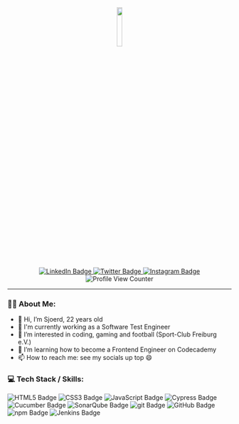<div id="header" align="center">
  <img src="https://media.giphy.com/media/M9gbBd9nbDrOTu1Mqx/giphy.gif" width="15%"/>
  <div id="badges">
    <a href="https://www.linkedin.com/in/sjoerdwol">
      <img src="https://img.shields.io/badge/LinkedIn-0A66C2?style=for-the-badge&logo=linkedin&logoColor=white" alt="LinkedIn Badge"/>
    </a>
    <a href="https://twitter.com/realwatsn">
      <img src="https://img.shields.io/badge/Twitter-1DA1F2?style=for-the-badge&logo=twitter&logoColor=white" alt="Twitter Badge"/>
    </a>
    <a href="https://www.instagram.com/sjoerd_w/">
      <img src="https://img.shields.io/badge/Instagram-E4405F?logo=instagram&logoColor=white&style=for-the-badge" alt="Instagram Badge"/>
    </a>
  </div>
  <img src="https://komarev.com/ghpvc/?username=sjoerdwol&style=flat-square&color=blue" alt="Profile View Counter"/>
</div>

- - -

### 👨‍💻 About Me:
- 👋 Hi, I’m Sjoerd, 22 years old
- 🔭 I'm currently working as a Software Test Engineer
- 👀 I’m interested in coding, gaming and football (Sport-Club Freiburg e.V.)
- 🌱 I’m learning how to become a Frontend Engineer on Codecademy
- 📫 How to reach me: see my socials up top 😄
### 💻 Tech Stack / Skills:
<div id="tech_stack_badges">
  <img src="https://img.shields.io/badge/HTML5-E34F26?style=for-the-badge&logo=html5&logoColor=white" alt="HTML5 Badge"/>
  <img src="https://img.shields.io/badge/CSS3-1572B6?style=for-the-badge&logo=css3&logoColor=white" alt="CSS3 Badge"/>
  <img src="https://img.shields.io/badge/JavaScript-rgb(55, 55, 55)?style=for-the-badge&logo=javascript&logoColor=F7DF1E" alt="JavaScript Badge"/>
  <img src="https://img.shields.io/badge/Cypress-17202C?style=for-the-badge&logo=cypress&logoColor=white" alt="Cypress Badge"/>
  <img src="https://img.shields.io/badge/Cucumber-rgb(40, 40, 40)?style=for-the-badge&logo=cucumber&logoColor=23D96C" alt="Cucumber Badge"/>
  <img src="https://img.shields.io/badge/SonarQube-4E9BCD?style=for-the-badge&logo=sonarqube&logoColor=white" alt="SonarQube Badge"/>
  <img src="https://img.shields.io/badge/Git-F05032?style=for-the-badge&logo=git&logoColor=white" alt="git Badge"/>
  <img src="https://img.shields.io/badge/GitHub-181717?style=for-the-badge&logo=github&logoColor=white" alt="GitHub Badge"/>
  <img src="https://img.shields.io/badge/npm-CB3837?style=for-the-badge&logo=npm&logoColor=white" alt="npm Badge"/>
  <img src="https://img.shields.io/badge/Jenkins-D24939?style=for-the-badge&logo=jenkins&logoColor=white" alt="Jenkins Badge"/>
</div>

<!---
sjoerdwol/sjoerdwol is a ✨ special ✨ repository because its `README.md` (this file) appears on your GitHub profile.
You can click the Preview link to take a look at your changes.
--->
